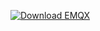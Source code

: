 [![Download EMQX](https://github.com/user-attachments/assets/79b2c9b5-f3f9-4b50-a140-105e81da6f30)](https://www.emqx.com/en/try?tab=self-managed)
